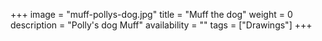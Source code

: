 +++
image = "muff-pollys-dog.jpg"
title = "Muff the dog"
weight = 0
description = "Polly's dog Muff"
availability = ""
tags = ["Drawings"]
+++
